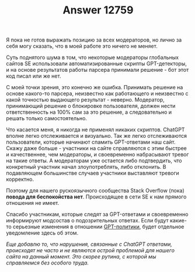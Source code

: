 ﻿---
title: "Answer 12759"
se.owner.user_id: 373567
se.owner.display_name: "aepot"
se.owner.link: "https://ru.meta.stackoverflow.com/users/373567/aepot"
se.answer_id: 12759
se.question_id: 12758
se.post_type: answer
se.is_accepted: False
---
<p>Я пока не готов выражать позицию за всех модераторов, но лично за себя могу сказать, что в моей работе это ничего не меняет.</p>
<p>Суть поднятого шума в том, что некоторые модераторы глобальных сайтов SE использовали автоматизированные скрипты GPT-детекторы, и на основе результатов работы парсера принимали решение - бот этот код писал или же нет.</p>
<p>С моей точки зрения, это конечно же ошибка. Принимать решение на основе какого-то парсера, неизвестно как работающего и неизвестно с какой точностью выдающего результат - неверно. Модератор, принимающий решение о блокировке пользователя, должен нести ответственность на 100% сам за это решение, а следовательно и решать только самостоятельно.</p>
<p>Что касается меня, я никогда не применял никаких скриптов. ChatGPT вполне легко отслеживается и визуально. Так же легко отслеживаются пользователи, которые начинают спамить GPT-ответами наш сайт. Скажу даже больше - участники на сайте справляются с этим быстрее и качественнее, чем модераторы, и своевременно набрасывают тревог на такие ответы. А модераторам уже остается либо подтвердить, что конкретный участник начал злоупотреблять, либо отклонить. В подавляющем большинстве случаев участники выставляют тревоги корректно.</p>
<p>Поэтому для нашего рускоязычного сообщества Stack Overflow (пока) <strong>повода для беспокойства нет</strong>. Происходящее в сети SE к нам прямого отношения не имеет.</p>
<p>Спасибо участникам, которые следят за GPT-ответами и своевременно информируют модсостав о подозрительных ответах. Если будут какие-то серьезные изменения в отношении <a href="https://ru.stackoverflow.com/help/gpt-policy">GPT-политики</a>, будет отдельное уведомление здесь об этом.</p>
<p><em>Еще добавлю то, что нарушения, связанные с ChatGPT ответами, происходят не часто и не являются острой проблемой для нашего сайта на данный момент. Это скорее рутина, с которой мы справляемся без особого труда.</em></p>
